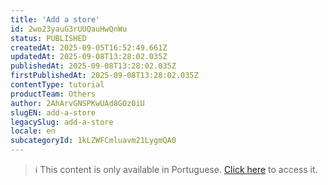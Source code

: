 ```yaml
---
title: 'Add a store'
id: 2wo23yauG3rUUQauHwQnWu
status: PUBLISHED
createdAt: 2025-09-05T16:52:49.661Z
updatedAt: 2025-09-08T13:28:02.035Z
publishedAt: 2025-09-08T13:28:02.035Z
firstPublishedAt: 2025-09-08T13:28:02.035Z
contentType: tutorial
productTeam: Others
author: 2AhArvGNSPKwUAd8GOz0iU
slugEN: add-a-store
legacySlug: add-a-store
locale: en
subcategoryId: 1kLZWFCmluavm21LygmQA0
---
```


> ℹ️ This content is only available in Portuguese. [Click here](https://help.vtex.com/pt/tutorial/cadastrar-ou-redefinir-senha-para-acesso-a-plataforma-indeva--6WpfWS9NBPTx346oF2BSgI) to access it.
